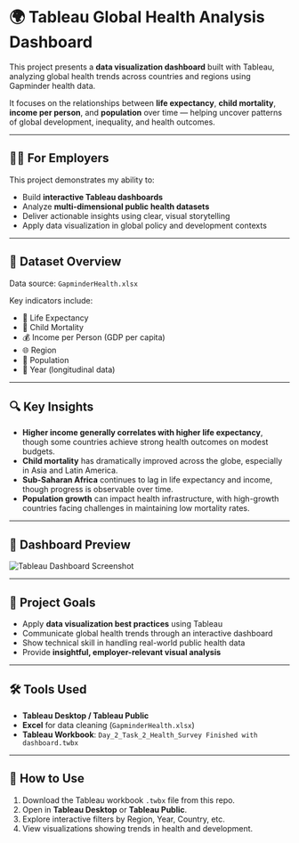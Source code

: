 # 🌍 Tableau Global Health Analysis Dashboard

This project presents a **data visualization dashboard** built with Tableau, analyzing global health trends across countries and regions using Gapminder health data.

It focuses on the relationships between **life expectancy**, **child mortality**, **income per person**, and **population** over time — helping uncover patterns of global development, inequality, and health outcomes.

---

## 👨‍💼 For Employers

This project demonstrates my ability to:

- Build **interactive Tableau dashboards**
- Analyze **multi-dimensional public health datasets**
- Deliver actionable insights using clear, visual storytelling
- Apply data visualization in global policy and development contexts

---

## 📁 Dataset Overview

Data source: `GapminderHealth.xlsx`

Key indicators include:
- 🌱 Life Expectancy
- 🧒 Child Mortality
- 💰 Income per Person (GDP per capita)
- 🌐 Region
- 🧍 Population
- 📅 Year (longitudinal data)

---

## 🔍 Key Insights

- **Higher income generally correlates with higher life expectancy**, though some countries achieve strong health outcomes on modest budgets.
- **Child mortality** has dramatically improved across the globe, especially in Asia and Latin America.
- **Sub-Saharan Africa** continues to lag in life expectancy and income, though progress is observable over time.
- **Population growth** can impact health infrastructure, with high-growth countries facing challenges in maintaining low mortality rates.

---

## 📸 Dashboard Preview

![Tableau Dashboard Screenshot](https://public.tableau.com/app/profile/mitchel.hand/viz/3_1_Your_first_symbol_maporiginal_17518999971600/Dashboard1?publish=yes)

---

## 🎯 Project Goals

- Apply **data visualization best practices** using Tableau  
- Communicate global health trends through an interactive dashboard  
- Show technical skill in handling real-world public health data  
- Provide **insightful, employer-relevant visual analysis**

---

## 🛠 Tools Used

- **Tableau Desktop / Tableau Public**
- **Excel** for data cleaning (`GapminderHealth.xlsx`)
- **Tableau Workbook**: `Day_2_Task_2_Health_Survey Finished with dashboard.twbx`

---

## 🚀 How to Use

1. Download the Tableau workbook `.twbx` file from this repo.
2. Open in **Tableau Desktop** or **Tableau Public**.
3. Explore interactive filters by Region, Year, Country, etc.
4. View visualizations showing trends in health and development.
